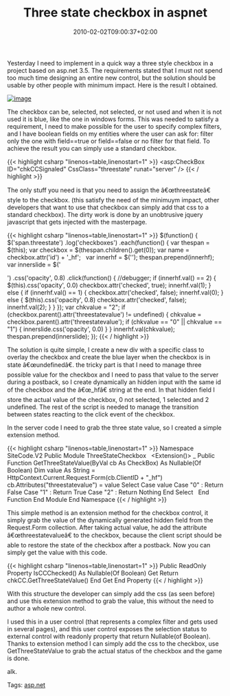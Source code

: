 ﻿---
title: "Three state checkbox in aspnet"
description: ""
date: 2010-02-02T09:00:37+02:00
draft: false
tags: [ASPNET]
categories: [ASPNET]
---
Yesterday I need to implement in a quick way a three style checkbox in a project based on asp.net 3.5. The requirements stated that I must not spend too much time designing an entire new control, but the solution should be usable by other people with minimum impact. Here is the result I obtained.

[![image](https://www.codewrecks.com/blog/wp-content/uploads/2010/02/image_thumb.png "image")](https://www.codewrecks.com/blog/wp-content/uploads/2010/02/image.png)

The checkbox can be, selected, not selected, or not used and when it is not used it is blue, like the one in windows forms. This was needed to satisfy a requirement, I need to make possible for the user to specify complex filters, and I have boolean fields on my entities where the user can ask for: filter only the one with field==true or field==false or no filter for that field. To achieve the result you can simply use a standard checkbox.

{{< highlight csharp "linenos=table,linenostart=1" >}}
<asp:CheckBox ID="chkCCSignaled" CssClass="threestate" runat="server" />
{{< / highlight >}}

The only stuff you need is that you need to assign the â€œthreestateâ€ style to the checkbox. (this satisfy the need of the minimuym impact, other developers that want to use that checkbox can simply add that css to a standard checkbox). The dirty work is done by an unobtrusive jquery javascript that gets injected with the masterpage.

{{< highlight csharp "linenos=table,linenostart=1" >}}
$(function() {
$('span.threestate')
.log('checkboxes')
.each(function() {
var thespan = $(this);
var checkbox = $(thespan.children().get(0));
var name = checkbox.attr('id') + '_hf';
 
var innerhf = $('<input type="hidden" name="' + name + '" id="' + name + '" />');
thespan.prepend(innerhf);
 
var innerslide = $('<div style="width:' + thespan.width() + 'px; height:' + thespan.height() + 'px" class="chboverlay" />')
.css('opacity', 0.8)
.click(function() {
//debugger;
if (innerhf.val() == 2) {
$(this).css('opacity', 0.0)
checkbox.attr('checked', true);
innerhf.val(1);
} else {
if (innerhf.val() == 1) {
checkbox.attr('checked', false);
innerhf.val(0);
} else {
$(this).css('opacity', 0.8)
checkbox.attr('checked', false);
innerhf.val(2);
}
}
});
var chkvalue = "2";
if (checkbox.parent().attr('threestatevalue') != undefined) {
chkvalue = checkbox.parent().attr('threestatevalue');
if (chkvalue == "0" || chkvalue == "1") {
innerslide.css('opacity', 0.0)
}
}
innerhf.val(chkvalue);
thespan.prepend(innerslide);
});
{{< / highlight >}}

The solution is quite simple, I create a new div with a specific class to overlay the checkbox and create the blue layer when the checkbox is in state â€œundefinedâ€. the tricky part is that I need to manage three possible value for the checkbox and I need to pass that value to the server during a postback, so I create dynamically an hidden input with the same id of the checkbox and the â€œ\_hfâ€ string at the end. In that hidden field I store the actual value of the checkbox, 0 not selected, 1 selected and 2 undefined. The rest of the script is needed to manage the transition between states reacting to the click event of the checkbox.

In the server code I need to grab the three state value, so I created a simple extension method.

{{< highlight csharp "linenos=table,linenostart=1" >}}
Namespace SiteCode.V2
Public Module ThreeStateCheckbox
 
<Extension()> _
Public Function GetThreeStateValue(ByVal cb As CheckBox) As Nullable(Of Boolean)
Dim value As String = HttpContext.Current.Request.Form(cb.ClientID + "_hf")
cb.Attributes("threestatevalue") = value
Select Case value
Case "0" : Return False
Case "1" : Return True
Case "2" : Return Nothing
End Select
 
End Function
End Module
End Namespace
{{< / highlight >}}

This simple method is an extension method for the checkbox control, it simply grab the value of the dynamically generated hidden field from the Request.Form collection. After taking actual value, he add the attribute â€œthreestatevalueâ€ to the checkbox, because the client script should be able to restore the state of the checkbox after a postback. Now you can simply get the value with this code.

{{< highlight csharp "linenos=table,linenostart=1" >}}
Public ReadOnly Property IsCCChecked() As Nullable(Of Boolean)
Get
Return chkCC.GetThreeStateValue()
End Get
End Property
{{< / highlight >}}

With this structure the developer can simply add the css (as seen before) and use this extension method to grab the value, this without the need to author a whole new control.

I used this in a user control (that represents a complex filter and gets used in several pages), and this user control exposes the selection status to external control with readonly property that return Nullable(of Boolean). Thanks to extension method I can simply add the css to the checkbox, use GetThreeStateValue to grab the actual status of the checkbox and the game is done.

alk.

Tags: [asp.net](http://technorati.com/tag/asp.net)
